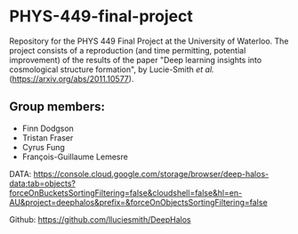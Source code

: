 # PHYS-449-final-project
Repository for the PHYS 449 Final Project at the University of Waterloo.
The project consists of a reproduction (and time permitting, potential improvement) of the results of the paper 
"Deep learning insights into cosmological structure formation", by Lucie-Smith *et al.* 
(https://arxiv.org/abs/2011.10577).

## Group members:
* Finn Dodgson
* Tristan Fraser
* Cyrus Fung
* François-Guillaume Lemesre

DATA: https://console.cloud.google.com/storage/browser/deep-halos-data;tab=objects?forceOnBucketsSortingFiltering=false&cloudshell=false&hl=en-AU&project=deephalos&prefix=&forceOnObjectsSortingFiltering=false

Github: https://github.com/lluciesmith/DeepHalos

